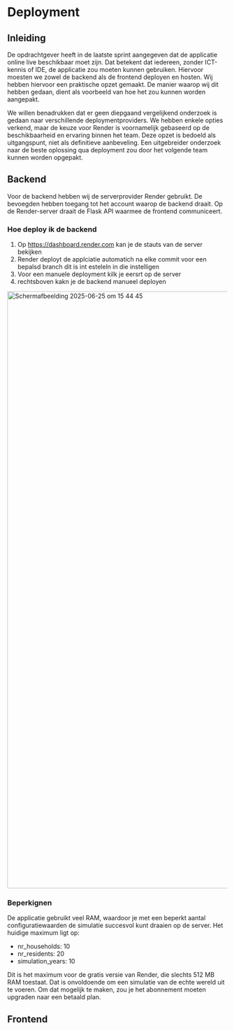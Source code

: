 # Deployment

## Inleiding

De opdrachtgever heeft in de laatste sprint aangegeven dat de applicatie online live beschikbaar moet zijn. Dat betekent dat iedereen, zonder ICT-kennis of IDE, de applicatie zou moeten kunnen gebruiken. Hiervoor moesten we zowel de backend als de frontend deployen en hosten. Wij hebben hiervoor een praktische opzet gemaakt. De manier waarop wij dit hebben gedaan, dient als voorbeeld van hoe het zou kunnen worden aangepakt. 

We willen benadrukken dat er geen diepgaand vergelijkend onderzoek is gedaan naar verschillende deploymentproviders. We hebben enkele opties verkend, maar de keuze voor Render is voornamelijk gebaseerd op de beschikbaarheid en ervaring binnen het team. Deze opzet is bedoeld als uitgangspunt, niet als definitieve aanbeveling. Een uitgebreider onderzoek naar de beste oplossing qua deployment zou door het volgende team kunnen worden opgepakt.

## Backend

Voor de backend hebben wij de serverprovider Render gebruikt. De bevoegden hebben toegang tot het account waarop de backend draait. Op de Render-server draait de Flask API waarmee de frontend communiceert.

### Hoe deploy ik de backend
1. Op https://dashboard.render.com kan je de stauts van de server bekijken
2. Render deployt de  applciatie automatich na elke commit voor een bepalsd branch dit is int esteleln in die instelligen
3. Voor een manuele deployment kilk je eersrt op de server
4. rechtsboven kakn je de backend manueel deployen


<img width="1366" alt="Scherm­afbeelding 2025-06-25 om 15 44 45" src="https://github.com/user-attachments/assets/4864a9b8-7535-45e5-9b55-99ec1725ce6d" />

### Beperkignen
De applicatie gebruikt veel RAM, waardoor je met een beperkt aantal configuratiewaarden de simulatie succesvol kunt draaien op de server. Het huidige maximum ligt op:

- nr_households: 10
- nr_residents: 20
- simulation_years: 10

Dit is het maximum voor de gratis versie van Render, die slechts 512 MB RAM toestaat. Dat is onvoldoende om een simulatie van de echte wereld uit te voeren. Om dat mogelijk te maken, zou je het abonnement moeten upgraden naar een betaald plan.

## Frontend
